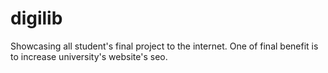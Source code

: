 # digilib
Showcasing all student's final project to the internet. One of final benefit is to increase university's website's seo.
